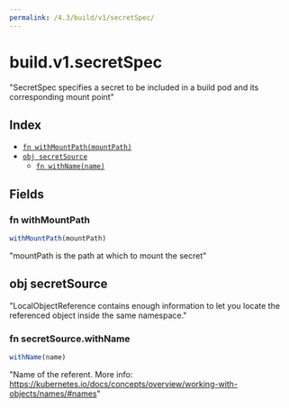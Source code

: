 ```yaml
---
permalink: /4.3/build/v1/secretSpec/
---
```


# build.v1.secretSpec

"SecretSpec specifies a secret to be included in a build pod and its corresponding mount point"

## Index

* [`fn withMountPath(mountPath)`](#fn-withmountpath)
* [`obj secretSource`](#obj-secretsource)
  * [`fn withName(name)`](#fn-secretsourcewithname)

## Fields

### fn withMountPath

```ts
withMountPath(mountPath)
```

"mountPath is the path at which to mount the secret"

## obj secretSource

"LocalObjectReference contains enough information to let you locate the referenced object inside the same namespace."

### fn secretSource.withName

```ts
withName(name)
```

"Name of the referent. More info: https://kubernetes.io/docs/concepts/overview/working-with-objects/names/#names"